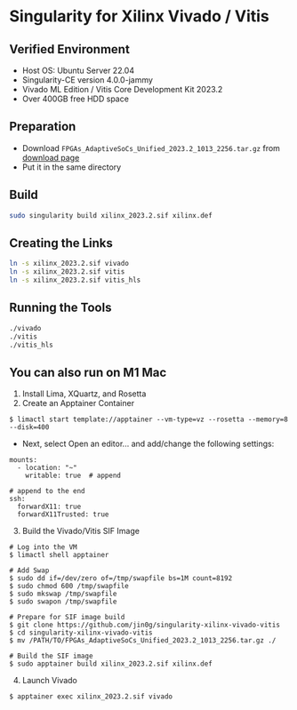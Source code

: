 # Singularity for Xilinx Vivado / Vitis

## Verified Environment
- Host OS: Ubuntu Server 22.04
- Singularity-CE version 4.0.0-jammy
- Vivado ML Edition / Vitis Core Development Kit 2023.2
- Over 400GB free HDD space

## Preparation
- Download `FPGAs_AdaptiveSoCs_Unified_2023.2_1013_2256.tar.gz` from [download page](https://www.xilinx.com/support/download.html)
- Put it in the same directory

## Build
```bash
sudo singularity build xilinx_2023.2.sif xilinx.def
```

## Creating the Links
```bash
ln -s xilinx_2023.2.sif vivado
ln -s xilinx_2023.2.sif vitis
ln -s xilinx_2023.2.sif vitis_hls
```

## Running the Tools
```bash
./vivado
./vitis
./vitis_hls
```

## You can also run on M1 Mac

1. Install Lima, XQuartz, and Rosetta
2. Create an Apptainer Container
```
$ limactl start template://apptainer --vm-type=vz --rosetta --memory=8 --disk=400
```
- Next, select Open an editor... and add/change the following settings:
```
mounts:
  - location: "~"
    writable: true  # append

# append to the end
ssh:
  forwardX11: true
  forwardX11Trusted: true
```
3. Build the Vivado/Vitis SIF Image
```
# Log into the VM
$ limactl shell apptainer

# Add Swap
$ sudo dd if=/dev/zero of=/tmp/swapfile bs=1M count=8192
$ sudo chmod 600 /tmp/swapfile
$ sudo mkswap /tmp/swapfile
$ sudo swapon /tmp/swapfile

# Prepare for SIF image build
$ git clone https://github.com/jin0g/singularity-xilinx-vivado-vitis
$ cd singularity-xilinx-vivado-vitis
$ mv /PATH/TO/FPGAs_AdaptiveSoCs_Unified_2023.2_1013_2256.tar.gz ./

# Build the SIF image
$ sudo apptainer build xilinx_2023.2.sif xilinx.def
```
4. Launch Vivado
```
$ apptainer exec xilinx_2023.2.sif vivado
```

